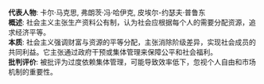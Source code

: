 
**代表人物**: 卡尔·马克思, 弗朗茨·冯·哈伊克, 皮埃尔-约瑟夫·普鲁东  
**概述**: 社会主义主张生产资料公有制，认为社会应根据每个人的需要分配资源，追求经济平等。  
**本质**: 社会主义强调财富与资源的平等分配，主张消除阶级差异，实现社会成员的共同利益。它主张通过政府干预或集体管理来保障公平和社会福利。  
**批判评价**: 被批评为过度依赖集体管理，可能导致效率低下，忽视个人自由和市场机制的重要性。